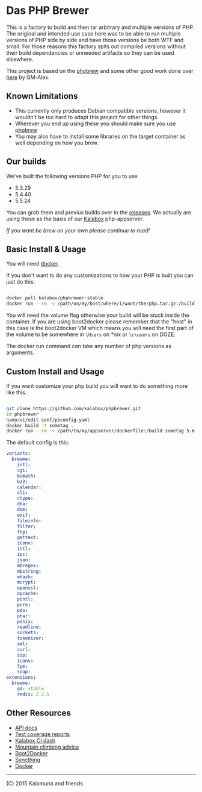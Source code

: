# Das PHP Brewer

This is a factory to build and then tar arbitrary and multiple versions of PHP. The original and intended use case here
was to be able to run multiple versions of PHP side by side and have those versions be both WTF and small. For those reasons this factory spits out compiled versions without their build dependencies or unneeded
artifacts so they can be used elsewhere.

This project is based on the [phpbrew](https://github.com/phpbrew/phpbrew) and some other good work done over [here](https://github.com/GM-Alex/docker-phpapp) by GM-Alex.

## Known Limitations

* This currently only produces Debian compatible versions, however it wouldn't be too hard to adapt this project for other things.
* Wherever you end up using these you should make sure you use [phpbrew](https://github.com/phpbrew/phpbrew)
* You may also have to install some libraries on the target container as well depending on how you brew.

## Our builds

We've built the following versions PHP for you to use

* 5.3.29
* 5.4.40
* 5.5.24

You can grab them and previus builds over in the [releases](https://github.com/kalabox/phpbrewer/releases). We actually are using these as the basis of our [Kalabox](http://github.com/kalabox/kalabox) php-appserver.

*If you want be brew on your own please continue to read!*

## Basic Install & Usage

You will need [docker](http://docker.io).

If you don't want to do any customizations to how your PHP is built you can just do this:

```bash

docker pull kalabox/phpbrewer:stable
docker run --rm -v /path/on/my/host/where/i/want/the/php.tar.gz:/build kalabox/phpbrewer:stable 5.4.36 5.3.29

```

You will need the volume flag otherwise your build will be stuck inside the container. If you are using boot2docker please remember that the "host" in this case is the boot2docker VM which means you will need the first part of the volume to be somewhere in `\Users` on *nix or `\c\users` on DOZE.

The docker run command can take any number of php versions as arguments.

## Custom Install and Usage

If you want customize your php build you will want to do something more like this.

```bash

git clone https://github.com/kalabox/phpbrewer.git
cd phpbrewer
nano/vi/edit conf/pbconfig.yaml
docker build -t sometag .
docker run --rm -v /path/to/my/appserver/dockerfile:/build sometag 5.6.4

```

The default config is this:

```yaml
variants:
  brewme:
    intl:
    cgi:
    bcmath:
    bz2:
    calendar:
    cli:
    ctype:
    dba:
    dom:
    exif:
    fileinfo:
    filter:
    ftp:
    gettext:
    iconv:
    intl:
    ipc:
    json:
    mbregex:
    mbstring:
    mhash:
    mcrypt:
    openssl:
    opcache:
    pcntl:
    pcre:
    pdo:
    phar:
    posix:
    readline:
    sockets:
    tokenizer:
    xml:
    curl:
    zip:
    iconv:
    fpm:
    soap:
extensions:
  brewme:
    gd: stable
    redis: 2.2.5
```

## Other Resources

* [API docs](http://api.kalabox.me/)
* [Test coverage reports](http://coverage.kalabox.me/)
* [Kalabox CI dash](http://ci.kalabox.me/)
* [Mountain climbing advice](https://www.youtube.com/watch?v=tkBVDh7my9Q)
* [Boot2Docker](https://github.com/boot2docker/boot2docker)
* [Syncthing](https://github.com/syncthing/syncthing)
* [Docker](https://github.com/docker/docker)

-------------------------------------------------------------------------------------
(C) 2015 Kalamuna and friends


